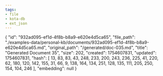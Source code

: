 ```yaml
---
tags:
- file
- kota-db
- ext_json
---
```

{
  "id": "932ad095-ef1d-4f8b-b8a9-e620e4d5ca65",
  "file_path": "./examples-data/personal-kb/documents/932ad095-ef1d-4f8b-b8a9-e620e4d5ca65.md",
  "original_path": "/generated/doc-035.md",
  "title": "Generated Document 35",
  "size": 202,
  "created": 1754607831,
  "updated": 1754607831,
  "hash": [
    13,
    83,
    83,
    43,
    248,
    233,
    200,
    243,
    236,
    225,
    41,
    220,
    62,
    180,
    120,
    142,
    155,
    31,
    66,
    9,
    138,
    164,
    134,
    251,
    128,
    135,
    111,
    205,
    250,
    154,
    104,
    246
  ],
  "embedding": null
}